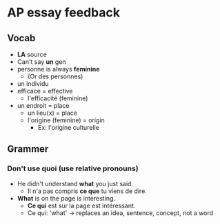 # AP essay feedback

## Vocab

- **LA** source
- Can't say **un** gen
- personne is always **feminine**
	- (Or des personnes)
- un individu
- efficace = effective
	- l'efficacité (feminine)
- un endroit = place
	- un lieu(x) = place
	- l'origine (feminine) = origin
		- Ex: l'origine culturelle
	
## Grammer

### Don't use quoi (use relative pronouns)

- He didn't understand **what** you just said.
	- Il n'a pas compris **ce que** tu viens de dire.
- **What** is on the page is interesting.
	- **Ce qui** est sur la page est intéressant.
	- Ce qui: 'what' -> replaces an idea, sentence, concept, not a word
